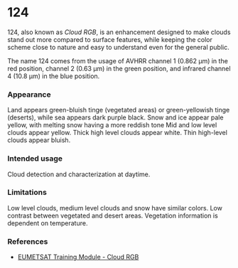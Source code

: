 # 124

124, also known as *Cloud RGB*, is an enhancement designed to make clouds stand out more compared to surface features, while keeping the color scheme close to nature and easy to understand even for the general public.

The name 124 comes from the usage of AVHRR channel 1 (0.862 µm) in the red position, channel 2 (0.63 µm) in the green position, and infrared channel 4 (10.8 µm) in the blue position.

### Appearance

Land appears green-bluish tinge (vegetated areas) or green-yellowish tinge (deserts), while sea appears dark purple black. 
Snow and ice appear pale yellow, with melting snow having a more reddish tone
Mid and low level clouds appear yellow. Thick high level clouds appear white. Thin high-level clouds appear bluish. 

### Intended usage

Cloud detection and characterization at daytime.

### Limitations

Low level clouds, medium level clouds and snow have similar colors.
Low contrast between vegetated and desert areas.
Vegetation information is dependent on temperature.

### References

* [EUMETSAT Training Module - Cloud RGB](https://resources.eumetrain.org/data/4/461/navmenu.php?tab=5&page=1.0.0)